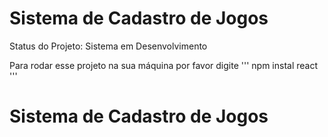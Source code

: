 <h1>Sistema de Cadastro de Jogos</h1>

Status do Projeto: Sistema em Desenvolvimento

Para rodar esse projeto na sua máquina por favor digite
'''
npm instal react
'''

# Sistema de Cadastro de Jogos

  
